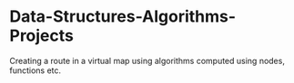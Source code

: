 # Data-Structures-Algorithms-Projects
Creating a route in a virtual map using algorithms computed using nodes, functions etc.
